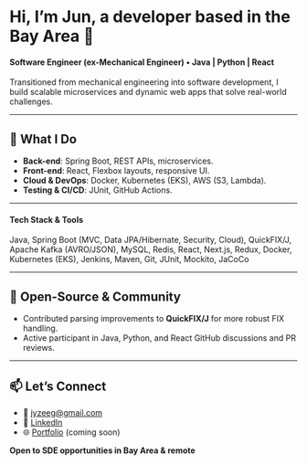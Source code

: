 # Hi, I’m Jun, a developer based in the Bay Area 👋

#### Software Engineer (ex-Mechanical Engineer) • Java | Python | React

Transitioned from mechanical engineering into software development, I build scalable microservices and dynamic web apps that solve real-world challenges.

---

## 🚀 What I Do

* **Back-end**: Spring Boot, REST APIs, microservices.
* **Front-end**: React, Flexbox layouts, responsive UI.
* **Cloud & DevOps**: Docker, Kubernetes (EKS), AWS (S3, Lambda).
* **Testing & CI/CD**: JUnit, GitHub Actions.

---

#### Tech Stack & Tools

Java, Spring Boot (MVC, Data JPA/Hibernate, Security, Cloud), QuickFIX/J, Apache Kafka (AVRO/JSON), MySQL, Redis, React, Next.js, Redux, Docker, Kubernetes (EKS), Jenkins, Maven, Git, JUnit, Mockito, JaCoCo

---

## 🤝 Open-Source & Community

* Contributed parsing improvements to **QuickFIX/J** for more robust FIX handling.
* Active participant in Java, Python, and React GitHub discussions and PR reviews.

---

## 📫 Let’s Connect

* 📧 [jyzeeg@gmail.com](mailto:jyzeeg@gmail.com)
* 🔗 [LinkedIn](https://www.linkedin.com/in/jun-zhou/)
* 🌐 [Portfolio](https://junzhou.dev) (coming soon)

**Open to SDE opportunities in Bay Area & remote**
